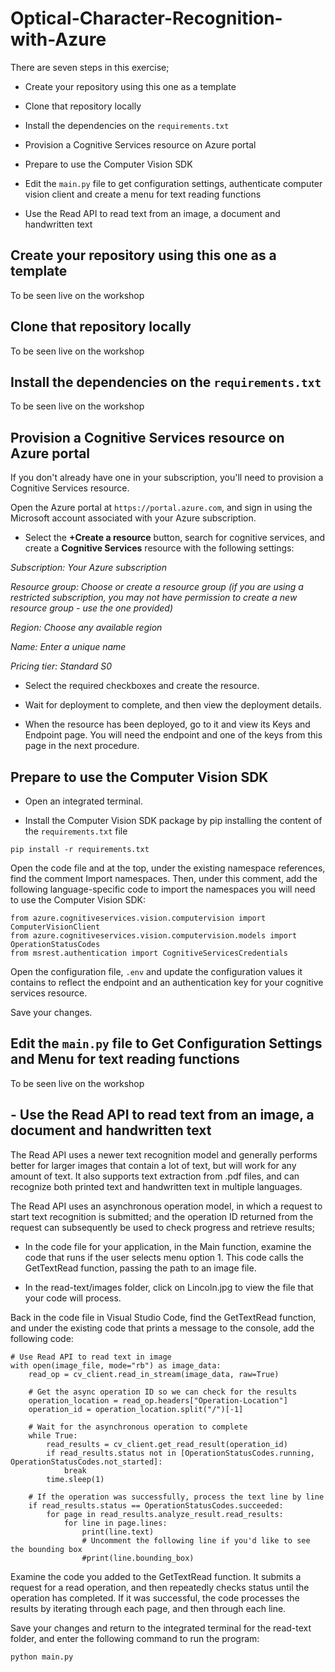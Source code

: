 # Optical-Character-Recognition-with-Azure

There are seven steps in this exercise;

- Create your repository using this one as a template

- Clone that repository locally

- Install the dependencies on the `requirements.txt`

- Provision a Cognitive Services resource on Azure portal

- Prepare to use the Computer Vision SDK

- Edit the `main.py` file to get configuration settings, authenticate computer vision client and create a menu for text reading functions

- Use the Read API to read text from an image, a document and handwritten text

## Create your repository using this one as a template

To be seen live on the workshop

## Clone that repository locally

To be seen live on the workshop

## Install the dependencies on the `requirements.txt`

To be seen live on the workshop

## Provision a Cognitive Services resource on Azure portal

If you don't already have one in your subscription, you'll need to provision a Cognitive Services resource.

Open the Azure portal at `https://portal.azure.com`, and sign in using the Microsoft account associated with your Azure subscription.

- Select the **+Create a resource** button, search for cognitive services, and create a **Cognitive Services** resource with the following settings:

*Subscription: Your Azure subscription*

*Resource group: Choose or create a resource group (if you are using a restricted subscription, you may not have permission to create a new resource group - use the one provided)*

*Region: Choose any available region*

*Name: Enter a unique name*

*Pricing tier: Standard S0*

- Select the required checkboxes and create the resource.

- Wait for deployment to complete, and then view the deployment details.

- When the resource has been deployed, go to it and view its Keys and Endpoint page. You will need the endpoint and one of the keys from this page in the next procedure.


## Prepare to use the Computer Vision SDK
- Open an integrated terminal. 

- Install the Computer Vision SDK package by pip installing the content of the `requirements.txt` file

```
pip install -r requirements.txt 
```

Open the code file and at the top, under the existing namespace references, find the comment Import namespaces. Then, under this comment, add the following language-specific code to import the namespaces you will need to use the Computer Vision SDK:

```
from azure.cognitiveservices.vision.computervision import ComputerVisionClient
from azure.cognitiveservices.vision.computervision.models import OperationStatusCodes
from msrest.authentication import CognitiveServicesCredentials
```

Open the configuration file, `.env` and update the configuration values it contains to reflect the endpoint and an authentication key for your cognitive services resource. 

Save your changes.

## Edit the `main.py` file to Get Configuration Settings and Menu for text reading functions

To be seen live on the workshop

## - Use the Read API to read text from an image, a document and handwritten text

The Read API uses a newer text recognition model and generally performs better for larger images that contain a lot of text, but will work for any amount of text. It also supports text extraction from .pdf files, and can recognize both printed text and handwritten text in multiple languages.

The Read API uses an asynchronous operation model, in which a request to start text recognition is submitted; and the operation ID returned from the request can subsequently be used to check progress and retrieve results;

- In the code file for your application, in the Main function, examine the code that runs if the user selects menu option 1. This code calls the GetTextRead function, passing the path to an image file.

- In the read-text/images folder, click on Lincoln.jpg to view the file that your code will process.

Back in the code file in Visual Studio Code, find the GetTextRead function, and under the existing code that prints a message to the console, add the following code:

```
# Use Read API to read text in image
with open(image_file, mode="rb") as image_data:
    read_op = cv_client.read_in_stream(image_data, raw=True)

    # Get the async operation ID so we can check for the results
    operation_location = read_op.headers["Operation-Location"]
    operation_id = operation_location.split("/")[-1]

    # Wait for the asynchronous operation to complete
    while True:
        read_results = cv_client.get_read_result(operation_id)
        if read_results.status not in [OperationStatusCodes.running, OperationStatusCodes.not_started]:
            break
        time.sleep(1)

    # If the operation was successfully, process the text line by line
    if read_results.status == OperationStatusCodes.succeeded:
        for page in read_results.analyze_result.read_results:
            for line in page.lines:
                print(line.text)
                # Uncomment the following line if you'd like to see the bounding box 
                #print(line.bounding_box)
```

Examine the code you added to the GetTextRead function. It submits a request for a read operation, and then repeatedly checks status until the operation has completed. If it was successful, the code processes the results by iterating through each page, and then through each line.

Save your changes and return to the integrated terminal for the read-text folder, and enter the following command to run the program:

```
python main.py
```